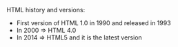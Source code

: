HTML history and versions:
- First version of HTML 1.0 in 1990 and released in 1993
- In 2000 => HTML 4.0
- In 2014 => HTML5 and it is the latest version